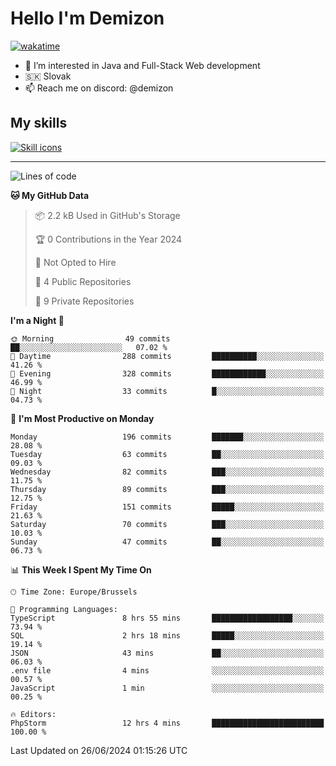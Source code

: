 # Hello I'm Demizon
[![wakatime](https://wakatime.com/badge/user/6ad1949f-d6d7-44f9-9eee-c35e54cc499b.svg)](https://wakatime.com/@6ad1949f-d6d7-44f9-9eee-c35e54cc499b)
- 👀 I’m interested in Java and Full-Stack Web development
- 🇸🇰 Slovak
- 📫 Reach me on discord: @demizon

## My skills
[![Skill icons](https://skillicons.dev/icons?i=java,js,ts,html,css,react,nextjs,tailwind,supabase,py,git,docker,linux,mysql,postgres,mongo&theme=dark)](https://github.com/Demizon3433)

---

<!--START_SECTION:waka-->
![Lines of code](https://img.shields.io/badge/From%20Hello%20World%20I%27ve%20Written-202.8%20thousand%20lines%20of%20code-blue)

**🐱 My GitHub Data** 

> 📦 2.2 kB Used in GitHub's Storage 
 > 
> 🏆 0 Contributions in the Year 2024
 > 
> 🚫 Not Opted to Hire
 > 
> 📜 4 Public Repositories 
 > 
> 🔑 9 Private Repositories 
 > 
**I'm a Night 🦉** 

```text
🌞 Morning                49 commits          ██░░░░░░░░░░░░░░░░░░░░░░░   07.02 % 
🌆 Daytime                288 commits         ██████████░░░░░░░░░░░░░░░   41.26 % 
🌃 Evening                328 commits         ████████████░░░░░░░░░░░░░   46.99 % 
🌙 Night                  33 commits          █░░░░░░░░░░░░░░░░░░░░░░░░   04.73 % 
```
📅 **I'm Most Productive on Monday** 

```text
Monday                   196 commits         ███████░░░░░░░░░░░░░░░░░░   28.08 % 
Tuesday                  63 commits          ██░░░░░░░░░░░░░░░░░░░░░░░   09.03 % 
Wednesday                82 commits          ███░░░░░░░░░░░░░░░░░░░░░░   11.75 % 
Thursday                 89 commits          ███░░░░░░░░░░░░░░░░░░░░░░   12.75 % 
Friday                   151 commits         █████░░░░░░░░░░░░░░░░░░░░   21.63 % 
Saturday                 70 commits          ███░░░░░░░░░░░░░░░░░░░░░░   10.03 % 
Sunday                   47 commits          ██░░░░░░░░░░░░░░░░░░░░░░░   06.73 % 
```


📊 **This Week I Spent My Time On** 

```text
🕑︎ Time Zone: Europe/Brussels

💬 Programming Languages: 
TypeScript               8 hrs 55 mins       ██████████████████░░░░░░░   73.94 % 
SQL                      2 hrs 18 mins       █████░░░░░░░░░░░░░░░░░░░░   19.14 % 
JSON                     43 mins             ██░░░░░░░░░░░░░░░░░░░░░░░   06.03 % 
.env file                4 mins              ░░░░░░░░░░░░░░░░░░░░░░░░░   00.57 % 
JavaScript               1 min               ░░░░░░░░░░░░░░░░░░░░░░░░░   00.25 % 

🔥 Editors: 
PhpStorm                 12 hrs 4 mins       █████████████████████████   100.00 % 
```


 Last Updated on 26/06/2024 01:15:26 UTC
<!--END_SECTION:waka-->
